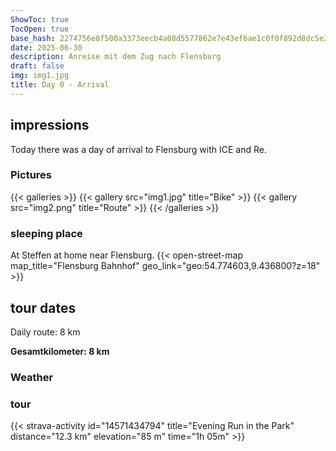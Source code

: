 ```yaml
---
ShowToc: true
TocOpen: true
base_hash: 2274756e8f500a3373eecb4a08d5577862e7e43ef6ae1c0f0f892d8dc5e2798f
date: 2025-06-30
description: Anreise mit dem Zug nach Flensburg
draft: false
img: img1.jpg
title: Day 0 - Arrival
---
```


## impressions
Today there was a day of arrival to Flensburg with ICE and Re.

### Pictures
{{< galleries >}}
{{< gallery src="img1.jpg" title="Bike" >}}
{{< gallery src="img2.png" title="Route" >}}
{{< /galleries >}}

### sleeping place
At Steffen at home near Flensburg.
{{< open-street-map map_title="Flensburg Bahnhof" geo_link="geo:54.774603,9.436800?z=18" >}}


## tour dates
Daily route: 8 km

**Gesamtkilometer: 8 km**

### Weather

### tour
{{< strava-activity id="14571434794" title="Evening Run in the Park" distance="12.3 km" elevation="85 m" time="1h 05m" >}}